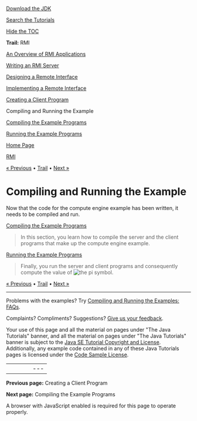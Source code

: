 [Download
the JDK](http://java.sun.com/javase/6/download.jsp)
  
[Search the
Tutorials](../search.html)
  
[Hide the TOC](javascript:toggleLeft())

**Trail:** RMI

[An Overview of RMI Applications](overview.html)

[Writing an RMI Server](server.html)

[Designing a Remote Interface](designing.html)

[Implementing a Remote Interface](implementing.html)

[Creating a Client Program](client.html)

Compiling and Running the Example

[Compiling the Example Programs](compiling.html)

[Running the Example Programs](running.html)

[Home Page](../index.html)
>
[RMI](./index.html)

[« Previous](client.html) • [Trail](./TOC.html) • [Next »](compiling.html)

# Compiling and Running the Example

Now that the code for the compute engine example has been written,
it needs to be compiled and run.

[Compiling the Example Programs](compiling.html)
> In this section, you learn how to compile the server and the client
> programs that make up the compute engine example.

[Running the Example Programs](running.html)
> Finally, you run the server and client programs and consequently
> compute the value of
> ![the pi symbol](../figures/rmi/pi.gif ).

[« Previous](client.html)
•
[Trail](./TOC.html)
•
[Next »](compiling.html)

---

Problems with the examples? Try [Compiling and Running
the Examples: FAQs](../information/run-examples.html).
  
Complaints? Compliments? Suggestions? [Give
us your feedback](http://download.oracle.com/javase/feedback.html).

Your use of this page and all the material on pages under "The Java Tutorials" banner,
and all the material on pages under "The Java Tutorials" banner is subject to the [Java SE Tutorial Copyright
and License](../information/license.html).
Additionally, any example code contained in any of these Java
Tutorials pages is licensed under the
[Code
Sample License](http://developers.sun.com/license/berkeley_license.html).

|  |  |  |  |  |
| --- | --- | --- | --- | --- |
| |  |  | | --- | --- | | duke image | Oracle logo | | [About Oracle](http://www.oracle.com/us/corporate/index.html) | [Oracle Technology Network](http://www.oracle.com/technology/index.html) | [Terms of Service](https://www.samplecode.oracle.com/servlets/CompulsoryClickThrough?type=TermsOfService) | Copyright © 1995, 2011 Oracle and/or its affiliates. All rights reserved. |

**Previous page:** Creating a Client Program
  
**Next page:** Compiling the Example Programs




A browser with JavaScript enabled is required for this page to operate properly.